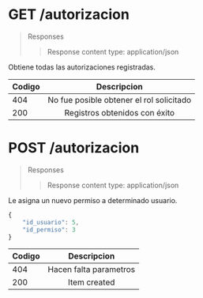 # GET /autorizacion

>Responses
>>Response content type: application/json

Obtiene todas las autorizaciones registradas.

| Codigo | Descripcion |
|-----------|:-----------:| 
| 404 | No fue posible obtener el rol solicitado |
| 200 | Registros obtenidos con éxito |

# POST /autorizacion

>Responses
>>Response content type: application/json

Le asigna un nuevo permiso a determinado usuario.
``` js
{
    "id_usuario": 5,
    "id_permiso": 3
}
```


| Codigo | Descripcion |
|-----------|:-----------:| 
| 404 | Hacen falta parametros |
| 200 | Item created |
